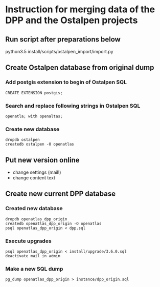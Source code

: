 # Instruction for merging data of the DPP and the Ostalpen projects

## Run script after preparations below

python3.5 install/scripts/ostalpen_import/import.py

## Create Ostalpen database from original dump

### Add postgis extension to begin of Ostalpen SQL

    CREATE EXTENSION postgis;

### Search and replace following strings in Ostalpen SQL

    openatla; with openaltas;

### Create new database

    dropdb ostalpen
    createdb ostalpen -O openatlas

## Put new version online

- change settings (mail!)
- change content text

## Create new current DPP database

### Created new database

    dropdb openatlas_dpp_origin
    createdb openatlas_dpp_origin -O openatlas
    psql openatlas_dpp_origin < dpp.sql

### Execute upgrades

    psql openatlas_dpp_origin < install/upgrade/3.6.0.sql
    deactivate mail in admin

### Make a new SQL dump

    pg_dump openatlas_dpp_origin > instance/dpp_origin.sql

